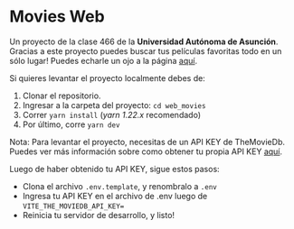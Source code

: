 # Movies Web

Un proyecto de la clase 466 de la **Universidad Autónoma de Asunción**.
Gracias a este proyecto puedes buscar tus películas favoritas todo en un sólo lugar!
Puedes echarle un ojo a la página [aquí](https://web-movies-wine.vercel.app/).

Si quieres levantar el proyecto localmente debes de:

1. Clonar el repositorio.
2. Ingresar a la carpeta del proyecto: ```cd web_movies```
3. Correr ```yarn install``` (_yarn 1.22.x_ recomendado)
4. Por último, corre ```yarn dev```

Nota: Para levantar el proyecto, necesitas de un API KEY de TheMovieDb. Puedes ver más información sobre como obtener tu propia API KEY [aquí](https://developers.themoviedb.org/3/getting-started/introduction).

Luego de haber obtenido tu API KEY, sigue estos pasos:

- Clona el archivo `.env.template`, y renombralo a `.env`
- Ingresa tu API KEY en el archivo de .env luego de `VITE_THE_MOVIEDB_API_KEY=`
- Reinicia tu servidor de desarrollo, y listo!
